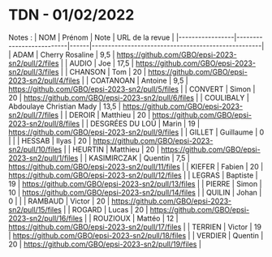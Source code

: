 # TDN - 01/02/2022

Notes :
| NOM             | Prénom                   | Note | URL de la revue                                    |
|-----------------|--------------------------|------|----------------------------------------------------|
| ADAM            | Cherry Rosaline          | 9,5  | https://github.com/GBO/epsi-2023-sn2/pull/2/files  |
| AUDIO           | Joe                      | 17,5 | https://github.com/GBO/epsi-2023-sn2/pull/3/files  |
| CHANSON         | Tom                      | 20   | https://github.com/GBO/epsi-2023-sn2/pull/4/files  |
| COATANOAN       | Antoine                  | 9,5  | https://github.com/GBO/epsi-2023-sn2/pull/5/files  |
| CONVERT         | Simon                    | 20   | https://github.com/GBO/epsi-2023-sn2/pull/6/files  |
| COULIBALY       | Abdoulaye Christian Mady | 13,5 | https://github.com/GBO/epsi-2023-sn2/pull/7/files  |
| DEROIR          | Matthieu                 | 20   | https://github.com/GBO/epsi-2023-sn2/pull/8/files  |
| DESGRÉES DU LOÛ | Marin                    | 19   | https://github.com/GBO/epsi-2023-sn2/pull/9/files  |
| GILLET          | Guillaume                | 0    |                                                    |
| HESSAB          | Ilyas                    | 20   | https://github.com/GBO/epsi-2023-sn2/pull/10/files |
| HEURTIN         | Matthieu                 | 20   | https://github.com/GBO/epsi-2023-sn2/pull/1/files  |
| KASIMIRCZAK     | Quentin                  | 7,5  | https://github.com/GBO/epsi-2023-sn2/pull/11/files |
| KIEFER          | Fabien                   | 20   | https://github.com/GBO/epsi-2023-sn2/pull/12/files |
| LEGRAS          | Baptiste                 | 19   | https://github.com/GBO/epsi-2023-sn2/pull/13/files |
| PIERRE          | Simon                    | 10   | https://github.com/GBO/epsi-2023-sn2/pull/14/files |
| QUILIN          | Johan                    | 0    |                                                    |
| RAMBAUD         | Victor                   | 20   | https://github.com/GBO/epsi-2023-sn2/pull/15/files |
| ROGARD          | Lucas                    | 20   | https://github.com/GBO/epsi-2023-sn2/pull/16/files |
| ROUZIOUX        | Mattéo                   | 12   | https://github.com/GBO/epsi-2023-sn2/pull/17/files |
| TERRIEN         | Victor                   | 19   | https://github.com/GBO/epsi-2023-sn2/pull/18/files |
| VERDIER         | Quentin                  | 20   | https://github.com/GBO/epsi-2023-sn2/pull/19/files |
